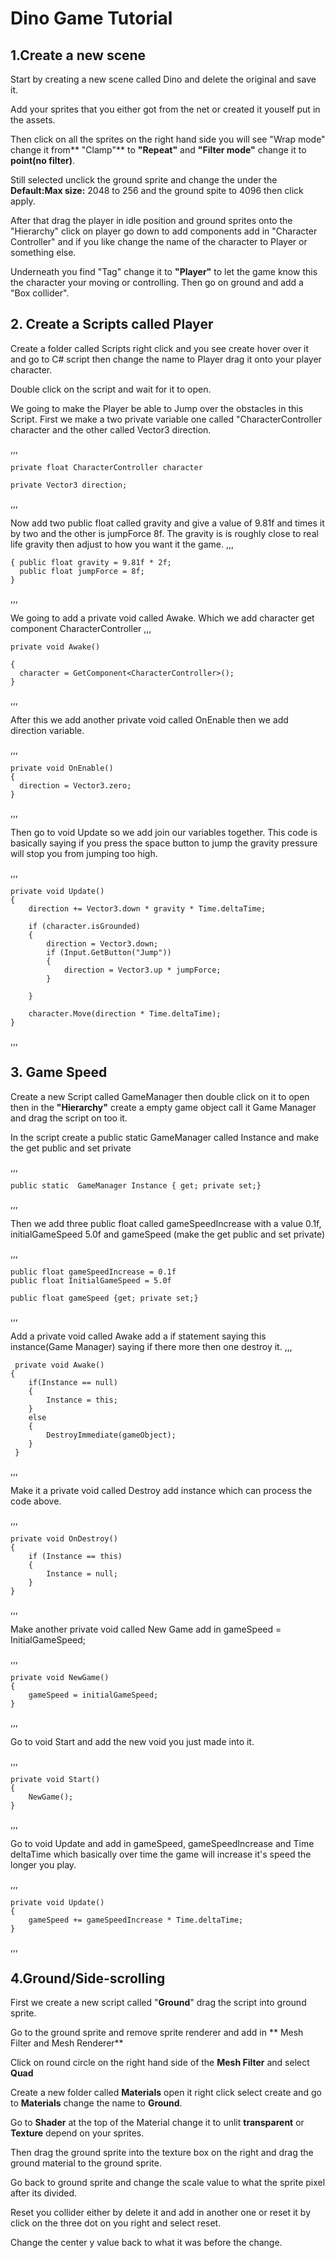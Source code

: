 # Dino Game Tutorial

## 1.Create a new scene

Start by creating a new scene called Dino and delete the original and save it.

Add your sprites that you either got from the net or created it youself put in the assets.

Then click on all the sprites on the right hand side you will see "Wrap mode" change it from** "Clamp"** to **"Repeat"** and **"Filter mode"** change it to **point(no filter)**. 

Still selected unclick the ground sprite and change the under the **Default:Max size:** 2048 to 256 and the ground spite to 4096 then click apply. 

After that drag the player in idle position and ground sprites onto the "Hierarchy" click on player go down to add components add in "Character Controller" and if you like change the name of the character to Player or something else.

Underneath you find "Tag" change it to **"Player"** to let the game know this the character your moving or controlling. 
Then go on ground and add a "Box collider".

## 2. Create a Scripts called Player

Create a folder called Scripts right click and you see create hover over it and go to C# script then change the name to Player drag it onto your player character.

Double click on the script and wait for it to open.

We going to make the Player be able to Jump over the obstacles in this Script. 
First we make a two private variable one called "CharacterController character and the other called Vector3 direction.


,,,
    
    private float CharacterController character
    
    private Vector3 direction; 

,,,

Now add two public float called gravity and give a value of 9.81f and times it by two and the other is jumpForce 8f. 
The gravity is is roughly close to real life gravity then adjust to how you want it the game.
,,,

    { public float gravity = 9.81f * 2f;
      public float jumpForce = 8f;
    }
    

,,,

We going to add a private void called Awake. Which we add character get component CharacterController
,,,

    private void Awake()

    {
      character = GetComponent<CharacterController>();
    }

,,,

After this we add another private void called OnEnable then we add direction variable.

,,,
   
    private void OnEnable() 
    {
      direction = Vector3.zero;
    }

,,,

Then go to void Update so we add join our variables together. 
This code is basically saying if you press the space button to jump the gravity pressure will stop you from jumping too high.

,,,

    private void Update()
    {
        direction += Vector3.down * gravity * Time.deltaTime;

        if (character.isGrounded) 
        {
            direction = Vector3.down;
            if (Input.GetButton("Jump"))
            {
                direction = Vector3.up * jumpForce; 
            }

        }

        character.Move(direction * Time.deltaTime);
    }


,,,

## 3. Game Speed

Create a new Script called GameManager then double click on it to open then in the **"Hierarchy"** create a empty game object call it Game Manager and drag the script on too it.

In the script create a public static GameManager called Instance and make the get public and set private

,,,

    public static  GameManager Instance { get; private set;}

,,,

Then we add three public float called gameSpeedIncrease with a value 0.1f, initialGameSpeed 5.0f and gameSpeed (make the get public and set private)

,,,

    public float gameSpeedIncrease = 0.1f
    public float InitialGameSpeed = 5.0f
    
    public float gameSpeed {get; private set;}


,,,

Add a private void called Awake add a if statement saying this instance(Game Manager) saying if there more then one destroy it.
,,,


     private void Awake()
    {
        if(Instance == null) 
        {
            Instance = this;
        }
        else
        {
            DestroyImmediate(gameObject);
        }
     }

,,,

Make it a private void called Destroy add instance which can process the code above.

,,,

    private void OnDestroy()
    {
        if (Instance == this)
        {
            Instance = null;
        }
    }

,,,

Make another private void called New Game add in gameSpeed = InitialGameSpeed;

,,,

    private void NewGame() 
    {
        gameSpeed = initialGameSpeed;
    }

,,,

Go to void Start and add the new void you just made into it.

,,,

    private void Start()
    {
        NewGame();
    }

,,,

Go to void Update and add in gameSpeed, gameSpeedIncrease and Time deltaTime which basically over time the game will increase it's speed the longer you play.

,,,

    private void Update()
    {
        gameSpeed += gameSpeedIncrease * Time.deltaTime;
    }
,,,

## 4.Ground/Side-scrolling

First we create a new script called "**Ground**" drag the script into ground sprite. 

Go to the ground sprite and remove sprite renderer and add in ** Mesh Filter and Mesh Renderer**

Click on round circle on the right hand side of the **Mesh Filter** and select **Quad**

Create a new folder called **Materials** open it right click select create and go to **Materials** change the name to **Ground**. 

Go to **Shader** at the top of the Material change it to unlit **transparent** or **Texture** depend on your sprites.

Then drag the ground sprite into the texture box on the right and drag the ground material to the ground sprite.

Go back to ground sprite and change the scale value to what the sprite pixel after its divided.

Reset you collider either by delete it and add in another one or reset it by click on the three dot on you right and select reset.

Change the center y value back to what it was before the change.











 
